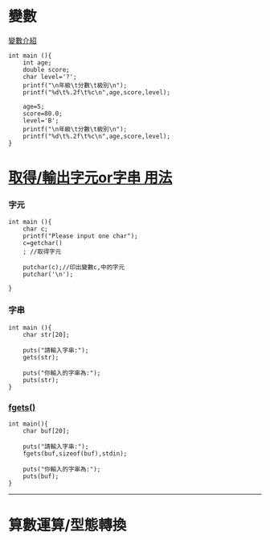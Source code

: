 變數
===
[變數介紹](http://poterp.iem.mcut.edu.tw/class_c/p3.htm)
```
int main (){
	int age;
	double score;
	char level='?';
	printf("\n年級\t分數\t級別\n");
	printf("%d\t%.2f\t%c\n",age,score,level);
	
	age=5;
	score=80.0;
	level='B';
	printf("\n年級\t分數\t級別\n");
	printf("%d\t%.2f\t%c\n",age,score,level);	
}
```

[取得/輸出字元or字串 用法](https://openhome.cc/Gossip/CGossip/PutcharGetcharPutsGets.html)
===
### 字元
```
int main (){
	char c;
	printf("Please input one char");
	c=getchar()
	; //取得字元 
	
	putchar(c);//印出變數c,中的字元 
	putchar('\n');

}
```
### 字串
```
int main (){
	char str[20];
	
	puts("請輸入字串:");
	gets(str);
	
	puts("你輸入的字串為:");
	puts(str);
}

```


### [fgets()](https://www.runoob.com/cprogramming/c-function-fgets.html)
```
int main(){
	char buf[20];
	
	puts("請輸入字串:");
	fgets(buf,sizeof(buf),stdin);
	
	puts("你輸入的字串為:");
	puts(buf);
}
```
---
算數運算/型態轉換
===
